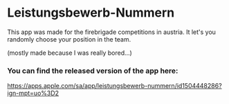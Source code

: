 # Leistungsbewerb-Nummern

This app was made for the firebrigade competitions in austria. It let's you randomly choose your position in the team.

(mostly made because I was really bored...)



### You can find the released version of the app here:

https://apps.apple.com/sa/app/leistungsbewerb-nummern/id1504448286?ign-mpt=uo%3D2
